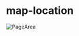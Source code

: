# map-location


![PageArea](https://user-images.githubusercontent.com/56879548/221029931-3e13633c-55cf-4937-b012-8ae70b6e404c.jpg)
